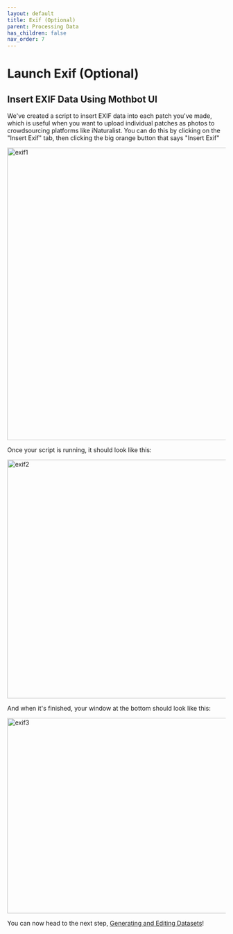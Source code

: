 ```yaml
---
layout: default
title: Exif (Optional)
parent: Processing Data
has_children: false
nav_order: 7
---
```

# Launch Exif (Optional)

## Insert EXIF Data Using Mothbot UI

We've created a script to insert EXIF data into each patch you've made, which is useful when you want to upload individual patches as photos to crowdsourcing platforms like iNaturalist. You can do this by clicking on the "Insert Exif" tab, then clicking the big orange button that says "Insert Exif"

<img width="1247" height="675" alt="exif1" src="https://github.com/user-attachments/assets/fa06ef02-f3e7-4e4b-82f3-67564d1e830d" /><br>

Once your script is running, it should look like this:

<img width="1072" height="551" alt="exif2" src="https://github.com/user-attachments/assets/2d30f684-41b7-468a-b04f-4afd64bac54f" /><br>

And when it's finished, your window at the bottom should look like this:

<img width="835" height="451" alt="exif3" src="https://github.com/user-attachments/assets/e6ab5ec7-1f64-4a89-a056-f92b1cbace9c" />

You can now head to the next step, [Generating and Editing Datasets](https://digital-naturalism-laboratories.github.io/Mothbox/docs/processing/databases/)!
